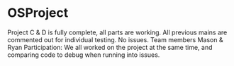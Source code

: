 # OSProject
Project C & D is fully complete, all parts are working. All previous mains are commented out for individual testing. No issues.
Team members Mason & Ryan
Participation: We all worked on the project at the same time, and comparing code to debug when running into issues.
